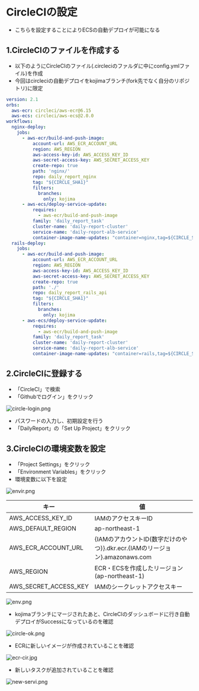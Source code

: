 # CircleCIの設定
- こちらを設定することによりECSの自動デプロイが可能になる

## 1.CircleCIのファイルを作成する

- 以下のようにCircleCIのファイル(.circleciのファルダに中にconfig.ymlファイル)を作成
- 今回はcircleciの自動デプロイをkojimaブランチ(fork先でなく自分のリポジトリ)に限定

```:.circleci/config.yml
version: 2.1
orbs:
  aws-ecr: circleci/aws-ecr@6.15
  aws-ecs: circleci/aws-ecs@2.0.0
workflows:
  nginx-deploy:
    jobs:
      - aws-ecr/build-and-push-image:
          account-url: AWS_ECR_ACCOUNT_URL
          region: AWS_REGION
          aws-access-key-id: AWS_ACCESS_KEY_ID
          aws-secret-access-key: AWS_SECRET_ACCESS_KEY
          create-repo: true
          path: 'nginx/'
          repo: daily_report_nginx
          tag: "${CIRCLE_SHA1}"
          filters:
            branches:
              only: kojima
      - aws-ecs/deploy-service-update:
          requires:
            - aws-ecr/build-and-push-image
          family: 'daily_report_task'
          cluster-name: 'daily-report-cluster'
          service-name: 'daily-report-alb-service'
          container-image-name-updates: "container=nginx,tag=${CIRCLE_SHA1}"
  rails-deploy:
    jobs:
      - aws-ecr/build-and-push-image:
          account-url: AWS_ECR_ACCOUNT_URL
          region: AWS_REGION
          aws-access-key-id: AWS_ACCESS_KEY_ID
          aws-secret-access-key: AWS_SECRET_ACCESS_KEY
          create-repo: true
          path: './'
          repo: daily_report_rails_api
          tag: "${CIRCLE_SHA1}"
          filters:
            branches:
              only: kojima
      - aws-ecs/deploy-service-update:
          requires:
            - aws-ecr/build-and-push-image
          family: 'daily_report_task'
          cluster-name: 'daily-report-cluster'
          service-name: 'daily-report-alb-service'
          container-image-name-updates: "container=rails,tag=${CIRCLE_SHA1}"
```

## 2.CircleCIに登録する

- 「CircleCI」で検索
- 「Githubでログイン」をクリック

![circle-login.png](https://qiita-image-store.s3.ap-northeast-1.amazonaws.com/0/1863296/abcb57fa-7f1b-60cd-ecad-69244c1b534f.png)

- パスワードの入力し、初期設定を行う
- 「DailyReport」の「Set Up Project」をクリック

## 3.CircleCIの環境変数を設定

- 「Project Settings」をクリック
- 「Environment Variables」をクリック
- 環境変数に以下を設定

![envir.png](https://qiita-image-store.s3.ap-northeast-1.amazonaws.com/0/1863296/64c94d9a-604c-80fb-1e70-aa6249f2abb1.png)

| キー | 値 |
| ---- | ---- |
| AWS_ACCESS_KEY_ID | IAMのアクセスキーID |
| AWS_DEFAULT_REGION | ap-northeast-1 |
| AWS_ECR_ACCOUNT_URL | {IAMのアカウントID(数字だけのやつ)}.dkr.ecr.{IAMのリージョン}.amazonaws.com |
| AWS_REGION | ECR・ECSを作成したリージョン(ap-northeast-1) |
| AWS_SECRET_ACCESS_KEY | IAMのシークレットアクセスキー |

![env.png](https://qiita-image-store.s3.ap-northeast-1.amazonaws.com/0/1863296/a277e81e-7be9-b79b-e280-102164ff8beb.png)

- kojimaブランチにマージされたあと、CircleCIのダッシュボードに行き自動デプロイがSuccessになっているのを確認

![circle-ok.png](https://qiita-image-store.s3.ap-northeast-1.amazonaws.com/0/1863296/40dd5d89-cfaf-e4dc-5d32-ccd8711a9529.png)

- ECRに新しいイメージが作成されていることを確認

![ecr-cir.jpg](https://qiita-image-store.s3.ap-northeast-1.amazonaws.com/0/1863296/d128716a-2ad7-4fff-e85e-a4c99fa6f5a3.jpeg)

- 新しいタスクが追加されていることを確認

![new-servi.png](https://qiita-image-store.s3.ap-northeast-1.amazonaws.com/0/1863296/183d059b-3278-57d5-236b-694254e28d58.png)
